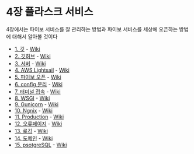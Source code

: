# 4장 플라스크 서비스

4장에서는 파이보 서비스를 잘 관리하는 방법과 파이보 서비스를 세상에 오픈하는 방법에 대해서 알아볼 것이다

- [1. 깃](1_깃) - [Wiki]()
- [2. 깃허브](2_깃허브) - [Wiki]()
- [3. 서버](3_서버) - [Wiki]()
- [4. AWS Lightsail](4_AWS_Lightsail) - [Wiki]()
- [5. 파이보 오픈](5_파이보_오픈) - [Wiki]()
- [6. config 분리](6_config_분리) - [Wiki]()
- [7. 터미널 접속](7_터미널_접속) - [Wiki]()
- [8. WSGI](8_WSGI) - [Wiki]()
- [9. Gunicorn](9_Gunicorn) - [Wiki]()
- [10. Ngnix](10_Ngnix) - [Wiki]()
- [11. Production](11_production) - [Wiki]()
- [12. 오류페이지](12_오류페이지) - [Wiki]()
- [13. 로깅](13_로깅) - [Wiki]()
- [14. 도메인](14_도메인) - [Wiki]()
- [15. psotgreSQL](15_PostgreSQL) - [Wiki]()
